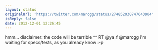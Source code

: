 ```yaml
---
layout: status
originalUrl: 'https://twitter.com/marcgg/status/274852030747643904'
isReply: false
date: 2012-12-01 12:26:45
---
```


hmm... disclaimer: the code will be terrible ^^ RT @ya_f @marcgg i'm waiting for specs/tests, as you already know :-p
